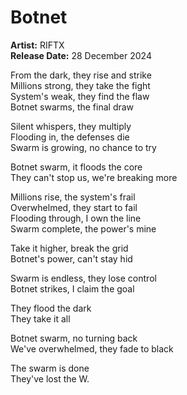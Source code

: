 # Botnet

**Artist:** RIFTX  
**Release Date:** 28 December 2024

From the dark, they rise and strike  
Millions strong, they take the fight  
System's weak, they find the flaw  
Botnet swarms, the final draw  

Silent whispers, they multiply  
Flooding in, the defenses die  
Swarm is growing, no chance to try  

Botnet swarm, it floods the core  
They can't stop us, we're breaking more  

Millions rise, the system's frail  
Overwhelmed, they start to fail  
Flooding through, I own the line  
Swarm complete, the power's mine  

Take it higher, break the grid  
Botnet's power, can't stay hid  

Swarm is endless, they lose control  
Botnet strikes, I claim the goal  

They flood the dark  
They take it all  

Botnet swarm, no turning back  
We've overwhelmed, they fade to black  

The swarm is done  
They've lost the W.
